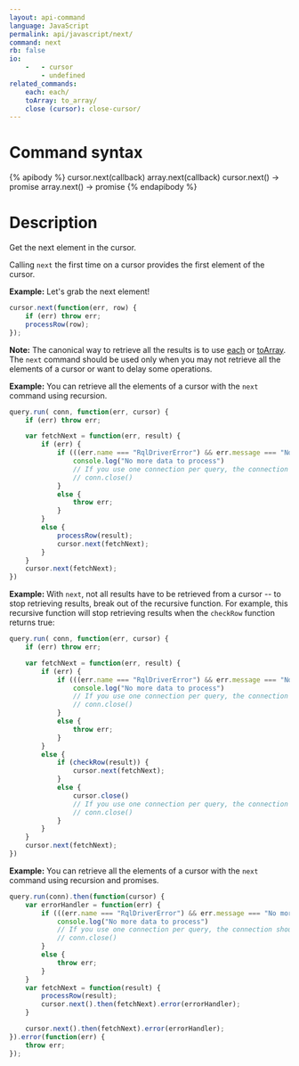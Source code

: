 ```yaml
---
layout: api-command
language: JavaScript
permalink: api/javascript/next/
command: next
rb: false
io:
    -   - cursor
        - undefined
related_commands:
    each: each/
    toArray: to_array/
    close (cursor): close-cursor/
---
```


# Command syntax #

{% apibody %}
cursor.next(callback)
array.next(callback)
cursor.next() &rarr; promise
array.next() &rarr; promise
{% endapibody %}

# Description #

Get the next element in the cursor.

Calling `next` the first time on a cursor provides the first element of the cursor.

__Example:__ Let's grab the next element!

```js
cursor.next(function(err, row) {
    if (err) throw err;
    processRow(row);
});
```

__Note:__ The canonical way to retrieve all the results is to use [each](../each/)
or [toArray](../to_array/). The `next` command should be used only when you may not
retrieve all the elements of a cursor or want to delay some operations.



__Example:__ You can retrieve all the elements of a cursor with the `next`
command using recursion.

```js
query.run( conn, function(err, cursor) {
    if (err) throw err;

    var fetchNext = function(err, result) {
        if (err) {
            if (((err.name === "RqlDriverError") && err.message === "No more rows in the cursor.")) {
                console.log("No more data to process")
                // If you use one connection per query, the connection should be closed here.
                // conn.close()
            }
            else {
                throw err;
            }
        }
        else {
            processRow(result);
            cursor.next(fetchNext);
        }
    }
    cursor.next(fetchNext);
})
```

__Example:__ With `next`, not all results have to be retrieved from a cursor
-- to stop retrieving results, break out of the recursive function. For example, this
recursive function will stop retrieving results when the `checkRow` function returns true:

```js
query.run( conn, function(err, cursor) {
    if (err) throw err;

    var fetchNext = function(err, result) {
        if (err) {
            if (((err.name === "RqlDriverError") && err.message === "No more rows in the cursor.")) {
                console.log("No more data to process")
                // If you use one connection per query, the connection should be closed here.
                // conn.close()
            }
            else {
                throw err;
            }
        }
        else {
            if (checkRow(result)) {
                cursor.next(fetchNext);
            }
            else {
                cursor.close()
                // If you use one connection per query, the connection should be closed here.
                // conn.close()
            }
        }
    }
    cursor.next(fetchNext);
})
```

__Example:__ You can retrieve all the elements of a cursor with the `next`
command using recursion and promises.

```js
query.run(conn).then(function(cursor) {
    var errorHandler = function(err) {
        if (((err.name === "RqlDriverError") && err.message === "No more rows in the cursor.")) {
            console.log("No more data to process")
            // If you use one connection per query, the connection should be closed here.
            // conn.close()
        }
        else {
            throw err;
        }
    }
    var fetchNext = function(result) {
        processRow(result);
        cursor.next().then(fetchNext).error(errorHandler);
    }

    cursor.next().then(fetchNext).error(errorHandler);
}).error(function(err) {
    throw err;
});
```
